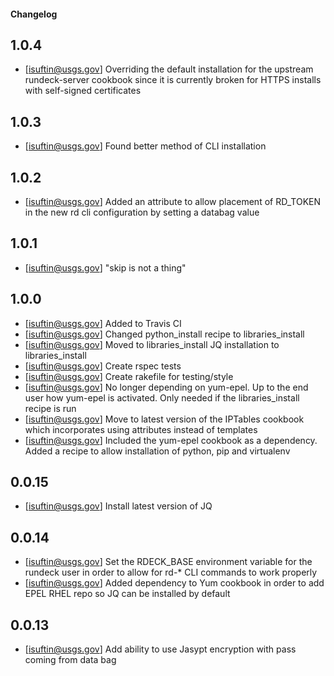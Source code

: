 #### Changelog

1.0.4
------
- [isuftin@usgs.gov] Overriding the default installation for the upstream
rundeck-server cookbook since it is currently broken for HTTPS installs
with self-signed certificates

1.0.3
------
- [isuftin@usgs.gov] Found better method of CLI installation

1.0.2
------
- [isuftin@usgs.gov] Added an attribute to allow placement of RD_TOKEN in the new rd cli configuration by setting a databag value

1.0.1
------
- [isuftin@usgs.gov] "skip is not a thing"

1.0.0
------
- [isuftin@usgs.gov] Added to Travis CI
- [isuftin@usgs.gov] Changed python_install recipe to libraries_install
- [isuftin@usgs.gov] Moved to libraries_install JQ installation to libraries_install
- [isuftin@usgs.gov] Create rspec tests
- [isuftin@usgs.gov] Create rakefile for testing/style
- [isuftin@usgs.gov] No longer depending on yum-epel. Up to the end user how
  yum-epel is activated. Only needed if the libraries_install recipe is run
- [isuftin@usgs.gov] Move to latest version of the IPTables cookbook which incorporates using attributes instead of templates
- [isuftin@usgs.gov] Included the yum-epel cookbook as a dependency. Added a recipe to allow installation of python, pip and virtualenv

0.0.15
------
- [isuftin@usgs.gov] Install latest version of JQ

0.0.14
------
- [isuftin@usgs.gov] Set the RDECK_BASE environment variable for the rundeck user in order to allow for rd-* CLI commands to work properly
- [isuftin@usgs.gov] Added dependency to Yum cookbook in order to add EPEL RHEL repo so JQ can be installed by default

0.0.13
------
- [isuftin@usgs.gov] Add ability to use Jasypt encryption with pass coming from data bag
